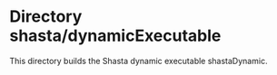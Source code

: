 # Directory shasta/dynamicExecutable

This directory builds the Shasta dynamic executable shastaDynamic.

